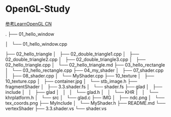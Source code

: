 # OpenGL-Study
[参考LearnOpenGL CN](https://learnopengl-cn.github.io/)

.
├── 01_hello_window

│   └── 01_hello_window.cpp

├── 02_hello_triangle
│   ├── 02_double_triangle1.cpp
│   ├── 02_double_triangle2.cpp
│   ├── 02_double_triangle3.cpp
│   ├── 02_hello_triangle.cpp
│   └── 02_hello_triangle.md
├── 03_hello_rectangle
│   └── 03_hello_rectangle.cpp
├── 04_my_shader
│   ├── 07_shader.cpp
│   ├── 08_shader.cpp
│   └── MyShader.cpp
├── 10_texture
│   ├── 10_texture.cpp
│   ├── container.jpg
│   └── stb_image.h
├── fragmentShader
│   ├── 3.3.shader.fs
│   └── shader.fs
├── glad
│   ├── include
│   │   ├── glad
│   │   │   └── glad.h
│   │   └── KHR
│   │       └── khrplatform.h
│   └── src
│       └── glad.c
├── IMG
│   ├── ndc.png
│   └── tex_coords.png
├── MyInclude
│   └── MyShader.h
├── README.md
└── vertexShader
    ├── 3.3.shader.vs
    └── shader.vs

